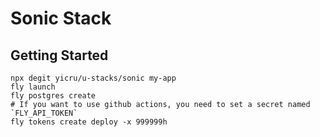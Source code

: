 # Sonic Stack

## Getting Started

```shell
npx degit yicru/u-stacks/sonic my-app
fly launch
fly postgres create
# If you want to use github actions, you need to set a secret named `FLY_API_TOKEN`
fly tokens create deploy -x 999999h
```
